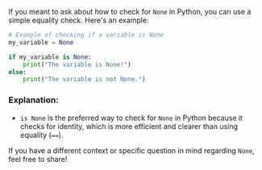 
If you meant to ask about how to check for `None` in Python, you can use a simple equality check. Here's an example:

```python
# Example of checking if a variable is None
my_variable = None

if my_variable is None:
    print("The variable is None!")
else:
    print("The variable is not None.")
```

### Explanation:
- `is None` is the preferred way to check for `None` in Python because it checks for identity, which is more efficient and clearer than using equality (`==`).

If you have a different context or specific question in mind regarding `None`, feel free to share!

